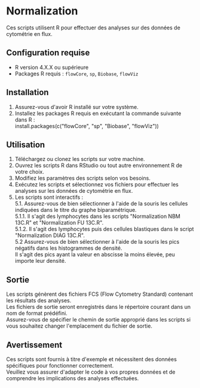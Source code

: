 # Normalization

Ces scripts utilisent R pour effectuer des analyses sur des données de cytométrie en flux.

## Configuration requise

- R version 4.X.X ou supérieure
- Packages R requis : `flowCore`, `sp`, `Biobase`, `flowViz`

## Installation

1. Assurez-vous d'avoir R installé sur votre système.
2. Installez les packages R requis en exécutant la commande suivante dans R :  
         install.packages(c("flowCore", "sp", "Biobase", "flowViz"))
         
## Utilisation

1. Téléchargez ou clonez les scripts sur votre machine.
2. Ouvrez les scripts R dans RStudio ou tout autre environnement R de votre choix.
3. Modifiez les paramètres des scripts selon vos besoins.
4. Exécutez les scripts et sélectionnez vos fichiers pour effectuer les analyses sur les données de cytométrie en flux.
5. Les scripts sont interactifs :  
  5.1. Assurez-vous de bien sélectionner à l'aide de la souris les cellules indiquées dans le titre du graphe biparamétrique.  
    5.1.1. Il s'agit des lymphocytes dans les scripts "Normalization NBM 13C.R" et "Normalization FU 13C.R".  
    5.1.2. Il s'agit des lymphocytes puis des cellules blastiques dans le script "Normalization DIAG 13C.R".  
  5.2 Assurez-vous de bien sélectionner à l'aide de la souris les pics négatifs dans les histogrammes de densité.  
      Il s'agit des pics ayant la valeur en abscisse la moins élevée, peu importe leur densité.

## Sortie

Les scripts génèrent des fichiers FCS (Flow Cytometry Standard) contenant les résultats des analyses.  
Les fichiers de sortie seront enregistrés dans le répertoire courant dans un nom de format prédéfini.  
Assurez-vous de spécifier le chemin de sortie approprié dans les scripts si vous souhaitez changer l'emplacement du fichier de sortie.

## Avertissement

Ces scripts sont fournis à titre d'exemple et nécessitent des données spécifiques pour fonctionner correctement.  
Veuillez vous assurer d'adapter le code à vos propres données et de comprendre les implications des analyses effectuées.
